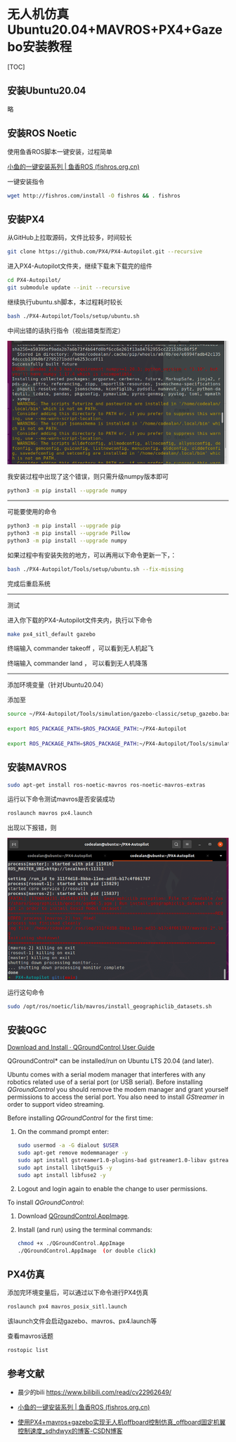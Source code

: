 # 无人机仿真Ubuntu20.04+MAVROS+PX4+Gazebo安装教程 



[TOC]

## 安装Ubuntu20.04

略



## 安装ROS Noetic

使用鱼香ROS脚本一键安装，过程简单

[小鱼的一键安装系列 | 鱼香ROS (fishros.org.cn)](https://fishros.org.cn/forum/topic/20/小鱼的一键安装系列?lang=zh-CN)

一键安装指令

```bash
wget http://fishros.com/install -O fishros && . fishros
```





## 安装PX4

从GitHub上拉取源码，文件比较多，时间较长

```bash
git clone https://github.com/PX4/PX4-Autopilot.git --recursive
```


进入PX4-Autopilot文件夹，继续下载未下载完的组件



```bash
cd PX4-Autopilot/
git submodule update --init --recursive
```




继续执行ubuntu.sh脚本，本过程耗时较长

```bash
bash ./PX4-Autopilot/Tools/setup/ubuntu.sh
```



中间出错的话执行指令（视出错类型而定）

![1700935234477](md_pic/1700935234477.png)

我安装过程中出现了这个错误，则只需升级numpy版本即可

```bash
python3 -m pip install --upgrade numpy
```

---



可能要使用的命令

```bash
python3 -m pip install --upgrade pip
python3 -m pip install --upgrade Pillow
python3 -m pip install --upgrade numpy
```


如果过程中有安装失败的地方，可以再用以下命令更新一下，：

```bash
bash ./PX4-Autopilot/Tools/setup/ubuntu.sh --fix-missing
```


完成后重启系统



---

测试

进入你下载的PX4-Autopilot文件夹内，执行以下命令

```bash
make px4_sitl_default gazebo
```


终端输入 commander takeoff ，可以看到无人机起飞

终端输入 commander land ， 可以看到无人机降落



---



添加环境变量（针对Ubuntu20.04）

添加至

```bash
source ~/PX4-Autopilot/Tools/simulation/gazebo-classic/setup_gazebo.bash ~/PX4-Autopilot ~/PX4-Autopilot/build/px4_sitl_default

export ROS_PACKAGE_PATH=$ROS_PACKAGE_PATH:~/PX4-Autopilot

export ROS_PACKAGE_PATH=$ROS_PACKAGE_PATH:~/PX4-Autopilot/Tools/simulation/gazebo-classic/sitl_gazebo-classic
```







## 安装MAVROS



```bash
sudo apt-get install ros-noetic-mavros ros-noetic-mavros-extras
```



运行以下命令测试mavros是否安装成功

```bash
roslaunch mavros px4.launch
```



出现以下报错，则

![1700934251940](md_pic/1700934251940.png)

运行这句命令

```bash
sudo /opt/ros/noetic/lib/mavros/install_geographiclib_datasets.sh
```





## 安装QGC

[Download and Install · QGroundControl User Guide](https://docs.qgroundcontrol.com/master/en/getting_started/download_and_install.html)

QGroundControl* can be installed/run on Ubuntu LTS 20.04 (and later).

Ubuntu comes with a serial modem manager that interferes with any robotics related use of a serial port (or USB serial). Before installing *QGroundControl* you should remove the modem manager and grant yourself permissions to access the serial port. You also need to install *GStreamer* in order to support video streaming.

Before installing *QGroundControl* for the first time:

1. On the command prompt enter:

   ```sh
   sudo usermod -a -G dialout $USER
   sudo apt-get remove modemmanager -y
   sudo apt install gstreamer1.0-plugins-bad gstreamer1.0-libav gstreamer1.0-gl -y
   sudo apt install libqt5gui5 -y
   sudo apt install libfuse2 -y
   ```

2. Logout and login again to enable the change to user permissions.

  To install *QGroundControl*:

1. Download [QGroundControl.AppImage](https://d176tv9ibo4jno.cloudfront.net/latest/QGroundControl.AppImage).

2. Install (and run) using the terminal commands:

   ```sh
   chmod +x ./QGroundControl.AppImage
   ./QGroundControl.AppImage  (or double click)
   ```



##  PX4仿真



添加完环境变量后，可以通过以下命令进行PX4仿真

```bash
roslaunch px4 mavros_posix_sitl.launch
```

该launch文件会启动gazebo、mavros、px4.launch等





查看mavros话题

```bash
rostopic list
```





## 参考文献

- 晨少的bili https://www.bilibili.com/read/cv22962649/

- [小鱼的一键安装系列 | 鱼香ROS (fishros.org.cn)](https://fishros.org.cn/forum/topic/20/小鱼的一键安装系列?lang=zh-CN)

- [使用PX4+mavros+gazebo实现无人机offboard控制仿真_offboard固定机翼控制速度_sdhdwyx的博客-CSDN博客](https://blog.csdn.net/qq_42680785/article/details/118853000)